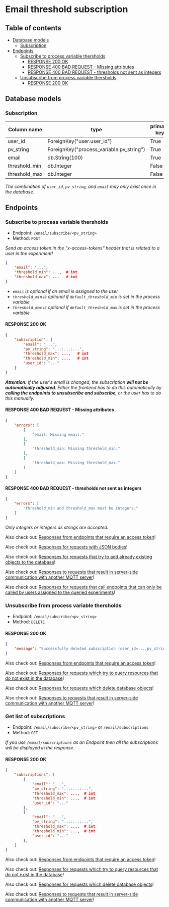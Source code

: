 # Email threshold subscription <!-- omit in toc -->

## Table of contents <!-- omit in toc -->
- [Database models](#database-models)
  - [Subscription](#subscription)
- [Endpoints](#endpoints)
  - [Subscribe to process variable thersholds](#subscribe-to-process-variable-thersholds)
    - [RESPONSE 200 OK](#response-200-ok)
    - [RESPONSE 400 BAD REQUEST - Missing attributes](#response-400-bad-request---missing-attributes)
    - [RESPONSE 400 BAD REQUEST - thresholds not sent as integers](#response-400-bad-request---thresholds-not-sent-as-integers)
  - [Unsubscribe from process variable thersholds](#unsubscribe-from-process-variable-thersholds)
    - [RESPONSE 200 OK](#response-200-ok-1)

## Database models

### Subscription

| Column name   | type                                     | primary key | unique | nullable | default value            |
|---------------|------------------------------------------|-------------|--------|----------|--------------------------|
| user_id       | ForeignKey("user.user_id")               | True        | False  | False    | ---                      |
| pv_string     | ForeignKey("process_variable.pv_string") | True        | False  | False    | ---                      |
| email         | db.String(100)                           | True        | False  | False    | user.email               |
| threshold_min | db.Integer                               | False       | False  | False    | pv.default_threshold_min |
| threshold_max | db.Integer                               | False       | False  | False    | pv.default_threshold_max |

*The combination of `user_id`, `pv_string`, and `email` may only exist once in the database.*

## Endpoints

### Subscribe to process variable thersholds

- Endpoint: `/email/subscribe/<pv_string>`
- Method: `POST`

*Send an access token in the "x-access-tokens" header that is related to a user in the experiment!*

```JSON
{
    "email": "...",
    "threshold_min": ...,  # int
    "threshold_max": ...   # int
}
```

- *`email` is optional if an email is assigned to the user*
- *`threshold_min` is optional if `default_threshold_min` is set in the process variable*
- *`threshold_max` is optional if `default_threshold_max` is set in the process variable*

#### RESPONSE 200 OK
```JSON
{
    "subscription": {
        "email": "...",
        "pv_string": "...:...:...",
        "threshold_max": ...,   # int
        "threshold_min": ...,   # int
        "user_id": "..."
    }
}
```

***Attention:** If the user's email is changed, the subscription **will not be automatically adjusted**. Either the frontend has to do this automatically by **calling the endpoints to unsubscribe and subscribe**, or the user has to do this manually.*

#### RESPONSE 400 BAD REQUEST - Missing attributes 
```JSON
{
    "errors": [
        [
            "email: Missing email."
        ],
        [
            "threshold_min: Missing threshold_min."
        ],
        [
            "threshold_max: Missing threshold_max."
        ]
    ]
}
```

#### RESPONSE 400 BAD REQUEST - thresholds not sent as integers
```JSON
{
    "errors": [
        "threshold_min and threshold_max must be integers."
    ]
}
```

*Only integers or integers as strings are accepted.*

Also check out: [Responses from endpoints that require an access token](cross_endpoint_responses.md#responses-from-endpoints-that-require-an-access-token)!

Also check out: [Responses for requests with JSON bodies](cross_endpoint_responses.md#responses-for-requests-with-json-bodies)!

Also check out: [Responses for requests that try to add already existing objects to the database](cross_endpoint_responses.md#responses-for-requests-that-try-to-add-already-existing-objects-to-the-database)!

Also check out: [Responses to requests that result in server-side communication with another MQTT server](cross_endpoint_responses.md#responses-to-requests-that-result-in-server-side-communication-with-another-mqtt-server)!

Also check out: [Responses for requests that call endpoints that can only be called by users assigned to the queried experiments](cross_endpoint_responses.md#responses-for-requests-that-call-endpoints-that-can-only-be-called-by-users-assigned-to-the-queried-experiments)!

### Unsubscribe from process variable thersholds

- Endpoint: `/email/subscribe/<pv_string>`
- Method: `DELETE`

#### RESPONSE 200 OK
```JSON
{
    "message": "Successfully deleted subscription (user_id=...,pv_string=...)"
} 
```

Also check out: [Responses from endpoints that require an access token](cross_endpoint_responses.md#responses-from-endpoints-that-require-an-access-token)!

Also check out: [Responses for requests which try to query resources that do not exist in the database](cross_endpoint_responses.md#responses-for-requests-which-try-to-query-resources-that-do-not-exist-in-the-database)!

Also check out: [Responses for requests which delete database objects](cross_endpoint_responses.md#responses-for-requests-which-delete-database-objects)!

Also check out: [Responses to requests that result in server-side communication with another MQTT server](cross_endpoint_responses.md#responses-to-requests-that-result-in-server-side-communication-with-another-mqtt-server)!

### Get list of subscriptions

- Endpoint: `/email/subscribe/<pv_string>` or `/email/subscriptions`
- Method: `GET`

*If you use `/email/subscriptions` as an Endpoint then all the subscriptions will be displayed in the response.*


#### RESPONSE 200 OK
```JSON
{
    "subscriptions": [
        {
            "email": "...",
            "pv_string": "...:...:...",
            "threshold_max": ...,  # int
            "threshold_min": ...,  # int
            "user_id": "..."
        },
        {
            "email": "...",
            "pv_string": "...:...:...",
            "threshold_max": ...,  # int
            "threshold_min": ...,  # int
            "user_id": "..."
        },
    ]
}
```

Also check out: [Responses from endpoints that require an access token](cross_endpoint_responses.md#responses-from-endpoints-that-require-an-access-token)!

Also check out: [Responses for requests which try to query resources that do not exist in the database](cross_endpoint_responses.md#responses-for-requests-which-try-to-query-resources-that-do-not-exist-in-the-database)!

Also check out: [Responses for requests which delete database objects](cross_endpoint_responses.md#responses-for-requests-which-delete-database-objects)!

Also check out: [Responses to requests that result in server-side communication with another MQTT server](cross_endpoint_responses.md#responses-to-requests-that-result-in-server-side-communication-with-another-mqtt-server)!